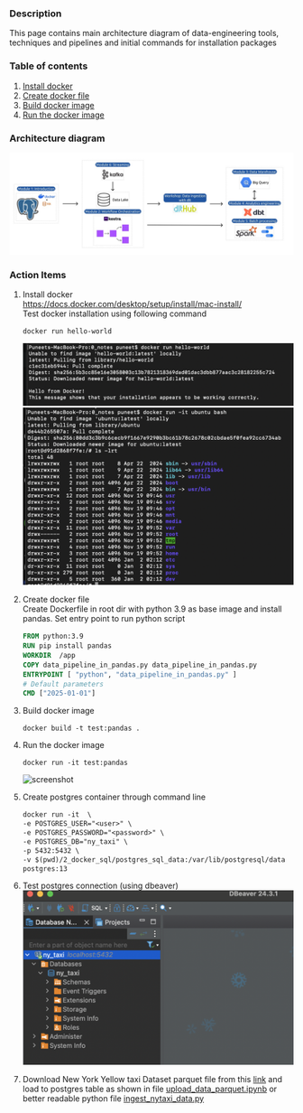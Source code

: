 
### Description  
This page contains main architecture diagram of data-engineering tools, techniques and pipelines and initial commands for 
installation packages

### Table of contents
1. [Install docker](#Install_docker)
2. [Create docker file](#create_docker_file)
3. [Build docker image](#build_docker_image)
4. [Run the docker image](#run_docker_image)

### Architecture diagram
![screenshot](images/arch_v4_workshops.jpg)


### Action Items
1. Install docker <a name="Install_docker"></a>   
https://docs.docker.com/desktop/setup/install/mac-install/  
Test docker installation using following command 
    ```terminal
    docker run hello-world
    ```
    ![screenshot](images/docker-hello-run.png)  
    ![screenshot](images/docker-bash-container-test.png)


2. Create docker file  <a name="create_docker_file"></a>  
Create Dockerfile in root dir with python 3.9 as base image and install pandas. Set entry 
point to run python script  

    ```dockerfile
   FROM python:3.9
   RUN pip install pandas
   WORKDIR  /app
   COPY data_pipeline_in_pandas.py data_pipeline_in_pandas.py
   ENTRYPOINT [ "python", "data_pipeline_in_pandas.py" ]
   # Default parameters
   CMD ["2025-01-01"]
   ```

3. Build docker image <a name="build_docker_image"></a>
    ```terminal
    docker build -t test:pandas .
    ```
   
4. Run the docker image <a name="run_docker_image"></a>
    ```terminal
    docker run -it test:pandas
    ```
   ![screenshot](images/docker_package_and_run.png)

5. Create postgres container through command line
   ```terminal
   docker run -it  \
   -e POSTGRES_USER="<user>" \
   -e POSTGRES_PASSWORD="<password>" \
   -e POSTGRES_DB="ny_taxi" \
   -p 5432:5432 \
   -v $(pwd)/2_docker_sql/postgres_sql_data:/var/lib/postgresql/data postgres:13 
   ```
6. Test postgres connection (using dbeaver)
 ![screenshot](images/dbeaver_postgres_connection_test.png)

7. Download New York Yellow taxi Dataset parquet file from this [link](https://www.nyc.gov/site/tlc/about/tlc-trip-record-data.page)
and load to postgres table as shown in file [upload_data_parquet.ipynb](2_docker_sql/upload_data_parquet.ipynb) or better 
readable python file [ingest_nytaxi_data.py](2_docker_sql/ingest_nytaxi_data.py)
